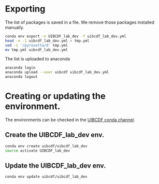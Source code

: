 # Exporting 

The list of packages is saved in a file.
We remove those packages installed manually.

```bash
conda env export -n UIBCDF_lab_dev -f uibcdf_lab_dev.yml
head -n -1 uibcdf_lab_dev.yml > tmp.yml
sed -i '/pyrosetta/d' tmp.yml
mv tmp.yml uibcdf_lab_dev.yml
```

The list is uploaded to anaconda

```bash
anaconda login
anaconda upload --user uibcdf uibcdf_lab_dev.yml
anaconda logout
```

# Creating or updating the environment.

The environments can be checked in the [UIBCDF conda channel](http://envs.anaconda.org/uibcdf).

## Create the UIBCDF_lab_dev env.

```bash
conda env create uibcdf/uibcdf_lab_dev
source activate UIBCDF_lab_dev
```

## Update the UIBCDF_lab_dev env.

```bash
conda env update uibcdf/uibcdf_lab_dev
```


